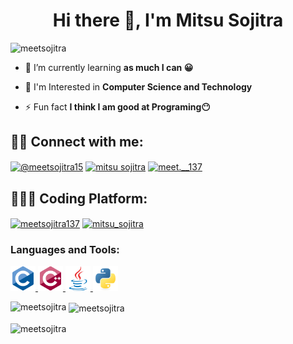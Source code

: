 <h1 align="center">Hi there 👋, I'm Mitsu Sojitra</h1>
<p align="left"> <img src="https://komarev.com/ghpvc/?username=meetsojitra&label=Profile%20views&color=94d6ff&style=plastic" alt="meetsojitra" /> </p>

- 🌱 I’m currently learning **as much I can 😀**

- 💬 I'm Interested in **Computer Science and Technology**

- ⚡ Fun fact **I think I am good at Programing😶**

<h2 align="left">🤝🏻 Connect with me:</h2>
<p align="left">
<a href="https://www.linkedin.com/in/mitsu-sojitra-5b98a6202/" target="blank"><img align="center" src="https://raw.githubusercontent.com/rahuldkjain/github-profile-readme-generator/master/src/images/icons/Social/twitter.svg" alt="@meetsojitra15" height="30" width="40" /></a>
<a href="https://linkedin.com/in/mitsu sojitra" target="blank"><img align="center" src="https://raw.githubusercontent.com/rahuldkjain/github-profile-readme-generator/master/src/images/icons/Social/linked-in-alt.svg" alt="mitsu sojitra" height="30" width="40" /></a>
<a href="https://instagram.com/meet.__137" target="blank"><img align="center" src="https://raw.githubusercontent.com/rahuldkjain/github-profile-readme-generator/master/src/images/icons/Social/instagram.svg" alt="meet.__137" height="30" width="40" /></a>

<h2 align="left">🧑🏻‍💻 Coding Platform: </h2>
<a href="https://www.codechef.com/users/meetsojitra137" target="blank"><img align="center" src="https://cdn.jsdelivr.net/npm/simple-icons@3.1.0/icons/codechef.svg" alt="meetsojitra137" height="30" width="40" /></a>
<a href="https://codeforces.com/profile/mitsu_sojitra" target="blank"><img align="center" src="https://raw.githubusercontent.com/rahuldkjain/github-profile-readme-generator/master/src/images/icons/Social/codeforces.svg" alt="mitsu_sojitra" height="30" width="40" /></a>
</p>

<h3 align="left">Languages and Tools:</h3>
<p align="left"> <a href="https://www.cprogramming.com/" target="_blank" rel="noreferrer"> <img src="https://raw.githubusercontent.com/devicons/devicon/master/icons/c/c-original.svg" alt="c" width="40" height="40"/> </a> <a href="https://www.w3schools.com/cpp/" target="_blank" rel="noreferrer"> <img src="https://raw.githubusercontent.com/devicons/devicon/master/icons/cplusplus/cplusplus-original.svg" alt="cplusplus" width="40" height="40"/> </a> <a href="https://www.java.com" target="_blank" rel="noreferrer"> <img src="https://raw.githubusercontent.com/devicons/devicon/master/icons/java/java-original.svg" alt="java" width="40" height="40"/> </a> <a href="https://www.python.org" target="_blank" rel="noreferrer"> <img src="https://raw.githubusercontent.com/devicons/devicon/master/icons/python/python-original.svg" alt="python" width="40" height="40"/> </a> </p>

<p><img align="left" src="https://github-readme-stats.vercel.app/api/top-langs?username=meetsojitra&show_icons=true&theme=radical&title_color=4183c4&text_color=4183c4&locale=en&layout=compact" alt="meetsojitra" /></p>

<p>&nbsp;<img align="center" src="https://github-readme-stats.vercel.app/api?username=meetsojitra&show_icons=true&theme=radical&title_color=4183c4&text_color=4183c4&locale=en" alt="meetsojitra" /></p>

<p><img align="center" src="https://github-readme-streak-stats.herokuapp.com/?user=meetsojitra&theme=dark" alt="meetsojitra" /></p>

